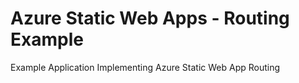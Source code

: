 # Azure Static Web Apps - Routing Example
Example Application Implementing Azure Static Web App Routing
